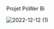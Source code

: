 Projet PoWer Bi 


![2022-12-12 (1)](https://user-images.githubusercontent.com/120369755/207058384-199b8a7e-b12f-46f9-be20-ca5ad16b79f1.png)
